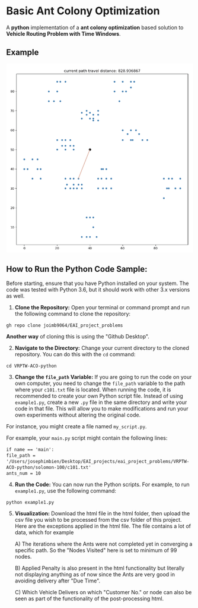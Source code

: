 # Basic Ant Colony Optimization
A **python** implementation of a **ant colony optimization** based solution to **Vehicle Routing Problem with Time Windows**.


## Example

<p align="center">
	<img src="/VRPTW-ACO-python/image/c101-example.gif">
</p>


## How to Run the Python Code Sample:

Before starting, ensure that you have Python installed on your system. The code was tested with Python 3.6, but it should work with other 3.x versions as well.

1) **Clone the Repository:** Open your terminal or command prompt and run the following command to clone the repository:
```
gh repo clone joimb9064/EAI_project_problems
```

**Another way** of cloning this is using the "Github Desktop".


2) **Navigate to the Directory:** Change your current directory to the cloned repository. You can do this with the `cd` command:
```
cd VRPTW-ACO-python
```



3) **Change the `file_path` Variable:** If you are going to run the code on your own computer, you need to change the `file_path` variable to the path where your `c101.txt` file is located. When running the code, it is recommended to create your own Python script file. Instead of using `example1.py`, create a new `.py` file in the same directory and write your code in that file. This will allow you to make modifications and run your own experiments without altering the original code.

For instance, you might create a file named `my_script.py`. 

For example, your `main.py` script might contain the following lines:
```
if name == 'main': 
file_path = '/Users/josephimbien/Desktop/EAI_projects/eai_project_problems/VRPTW-ACO-python/solomon-100/c101.txt' 
ants_num = 10
```



4) **Run the Code:** You can now run the Python scripts. For example, to run `example1.py`, use the following command:
```
python example1.py
```

5) **Visualization:** Download the html file in the html folder, then upload the csv file you wish to be processed from the csv folder of this project. Here are the exceptions applied in the html file. The file contains a lot of data, which for example

   A) The iterations where the Ants were not completed yet in converging a specific path. So the "Nodes Visited" here is set to minimum of 99 nodes.

   B) Applied Penalty is also present in the html functionality but literally not displaying anything as of now since the Ants are very good in avoiding delivery after "Due Time".

   C) Which Vehicle Delivers on which "Customer No." or node can also be seen as part of the functionality of the post-processing html.


